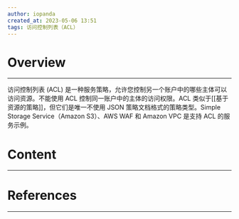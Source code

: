 ```yaml
---
author: iopanda
created_at: 2023-05-06 13:51
tags: 访问控制列表（ACL）
---
```


# Overview
---
访问控制列表 (ACL) 是一种服务策略，允许您控制另一个账户中的哪些主体可以访问资源。不能使用 ACL 控制同一账户中的主体的访问权限。ACL 类似于[[基于资源的策略]]，但它们是唯一不使用 JSON 策略文档格式的策略类型。Simple Storage Service（Amazon S3）、AWS WAF 和 Amazon VPC 是支持 ACL 的服务示例。


# Content
---



# References
---


